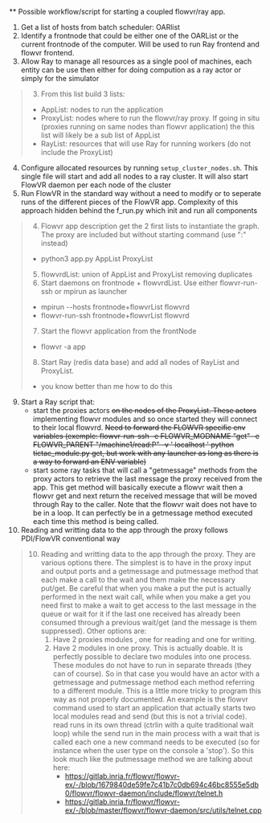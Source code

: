 ** Possible workflow/script for starting a coupled flowvr/ray app. 
 1. Get a list of hosts from batch scheduler: OARlist
 2. Identify a frontnode that could be either one of the OARList or the current frontnode of the
    computer. Will be used to run Ray frontend and flowvr frontend.
 3. Allow Ray to manage all resources as a single pool of machines, each entity can be use then either for doing compution as a ray actor or simply for the simulator
 > 3. From this list build 3 lists:  
 >   - AppList: nodes to run the application
 >   - ProxyList: nodes where to run the flowvr/ray proxy. If going in situ (proxies running on same
 >     nodes than flowvr application) the this list will likely    be a sub list of AppList
 >   - RayList: resources that will use Ray for running workers (do not include the ProxyList)
 4. Configure allocated resources by running `setup_cluster_nodes.sh`. This single file will start and add all nodes to a ray cluster. It will also start FlowVR daemon per each node of the cluster  
 5. Run FlowVR in the standard way without a need to modify or to seperate runs of the different pieces of the FlowVR app. Complexity of this approach hidden behind the f_run.py which init and run all components
 > 4. Flowvr app description get the 2 first lists to instantiate the graph. The proxy are included
 >   but without starting command (use ":" instead)
 >   - python3 app.py AppList ProxyList
 > 5. flowvrdList: union of AppList and ProxyList removing duplicates
 > 6. Start daemons on frontnode + flowvrdList. Use either flowvr-run-ssh or mpirun as launcher
 >   - mpirun --hosts frontnode+flowvrList flowvrd 
 >   - flowvr-run-ssh frontnode+flowvrList flowvrd
 > 7. Start the flowvr application from the frontNode
 >   - flowvr -a  app 
 > 8. Start Ray (redis data base) and add all nodes of  RayList and ProxyList.
 >   - you know better than me how to do this

 9. Start a Ray script that:
    - start the proxies actors ~~on the nodes of the ProxyList. These actors~~ implementing flowvr modules
      and so once started they will connect to their local flowvrd. ~~Need to forward the FLOWVR
      specific env variables (exemple: flowvr-run-ssh -e FLOWVR_MODNAME "get" -e FLOWVR_PARENT
      "/machine1/read:P"  -v  ' localhost ' python tictac_module.py get, but work with any launcher
      as long as there is a way to forward an ENV variable)~~
    - start some ray tasks that will call a "getmessage" methods from the proxy actors to retrieve
      the last message the proxy received from the app. This   get method will basically execute a flowvr wait then a flowvr
      get and next return the received message that will be moved  through Ray to the caller. Note
      that the flowvr wait does not have to be in a loop. It can perfectly be in a getmessage
      method  executed each time this method is being called. 
 10. Reading and writting data to the app through the proxy follows PDI/FlowVR conventional way     
> 10. Reading and writting data to the app through the proxy. They are various options there. The
>     simplest is to have in the proxy input and output ports and a getmessage and putmessage method
>     that each make a call to the wait and them make the necessary put/get. Be careful that when
>     you make a put the put is actually performed in the next wait call, while when you make a get
>     you need first to make a wait to get access to the last message in the queue or wait for it if
>     the last one received has already been consumed through a previous wait/get (and the message
>     is them suppressed). Other options are:
>     1. Have 2 proxies modules , one for reading and one for    writing.
>     2. Have 2  modules in one proxy. This  is actually doable. It is perfectly  possible to declare
>        two modules into one process. These modules do not have to run in separate threads (they can
>        of course). So in that case you would  have an actor with a getmessage and putmessage method
>        each method referring  to a different module. This  is a little more tricky  to program this
>        way  as not  properly  documented.   An example  is  the flowvr  command  used  to start  an
>        application that  actually starts  two local  modules read and  send (but this is not a
>        trivial code).  read  runs in  its own thread (ctrlin with  a quite traditional wait loop)
>        while the send run in  the main process   with a wait that is called each one a new command
>        needs to be executed (so for instance when   the user type on the console a 'stop'). So
>        this look much like the putmessage method we are talking about here:
>        - https://gitlab.inria.fr/flowvr/flowvr-ex/-/blob/1679840de59fe7c41b7c0db694c46bc8555e5db0/flowvr/flowvr-daemon/include/flowvr/telnet.h
>        - https://gitlab.inria.fr/flowvr/flowvr-ex/-/blob/master/flowvr/flowvr-daemon/src/utils/telnet.cpp
          
     
